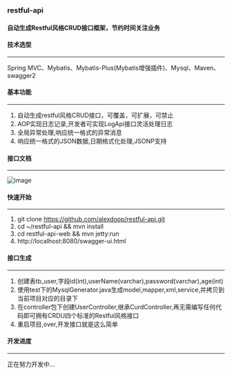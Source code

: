 ### restful-api
#### 自动生成Restful风格CRUD接口框架，节约时间关注业务

#### 技术选型
-------------
Spring MVC、Mybatis、Mybatis-Plus(Mybatis增强插件)、Mysql、Maven、swagger2

#### 基本功能
-------------
1. 自动生成restful风格CRUD接口，可覆盖，可扩展，可禁止
2. AOP实现日志记录,开发者可实现LogApi接口灵活处理日志
3. 全局异常处理,响应统一格式的异常消息
4. 响应统一格式的JSON数据,日期格式化处理,JSONP支持

#### 接口文档
-------------
![image](https://github.com/alexdoop/restful-api/blob/master/imgs/p.png)

#### 快速开始
-------------
1. git clone https://github.com/alexdoop/restful-api.git
2. cd ~/restful-api && mvn install
3. cd restful-api-web && mvn jetty:run
4. http://localhost:8080/swagger-ui.html

#### 接口生成
-------------
1. 创建表tb_user,字段id(int),userName(varchar),password(varchar),age(int)
2. 使用test下的MysqlGenerator.java生成model,mapper,xml,service,并拷贝到当前项目对应的目录下
3. 在controller包下创建UserController,继承CurdController,再无需编写任何代码即可拥有CRDU四个标准的Restful风格接口
4. 重启项目,over,开发接口就是这么简单

#### 开发进度
-------------
正在努力开发中...
